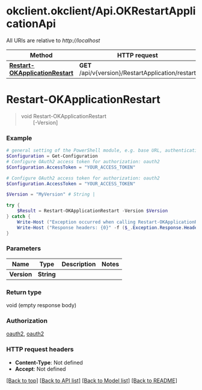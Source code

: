 # okclient.okclient/Api.OKRestartApplicationApi

All URIs are relative to *http://localhost*

Method | HTTP request | Description
------------- | ------------- | -------------
[**Restart-OKApplicationRestart**](OKRestartApplicationApi.md#Restart-OKApplicationRestart) | **GET** /api/v{version}/RestartApplication/restart | 


<a name="Restart-OKApplicationRestart"></a>
# **Restart-OKApplicationRestart**
> void Restart-OKApplicationRestart<br>
> &nbsp;&nbsp;&nbsp;&nbsp;&nbsp;&nbsp;&nbsp;&nbsp;[-Version] <String><br>



### Example
```powershell
# general setting of the PowerShell module, e.g. base URL, authentication, etc
$Configuration = Get-Configuration
# Configure OAuth2 access token for authorization: oauth2
$Configuration.AccessToken = "YOUR_ACCESS_TOKEN"

# Configure OAuth2 access token for authorization: oauth2
$Configuration.AccessToken = "YOUR_ACCESS_TOKEN"

$Version = "MyVersion" # String | 

try {
    $Result = Restart-OKApplicationRestart -Version $Version
} catch {
    Write-Host ("Exception occurred when calling Restart-OKApplicationRestart: {0}" -f ($_.ErrorDetails | ConvertFrom-Json))
    Write-Host ("Response headers: {0}" -f ($_.Exception.Response.Headers | ConvertTo-Json))
}
```

### Parameters

Name | Type | Description  | Notes
------------- | ------------- | ------------- | -------------
 **Version** | **String**|  | 

### Return type

void (empty response body)

### Authorization

[oauth2](../README.md#oauth2), [oauth2](../README.md#oauth2)

### HTTP request headers

 - **Content-Type**: Not defined
 - **Accept**: Not defined

[[Back to top]](#) [[Back to API list]](../README.md#documentation-for-api-endpoints) [[Back to Model list]](../README.md#documentation-for-models) [[Back to README]](../README.md)

